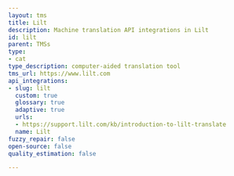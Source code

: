 ```yaml
---
layout: tms
title: Lilt
description: Machine translation API integrations in Lilt
id: lilt
parent: TMSs
type:
- cat
type_description: computer-aided translation tool
tms_url: https://www.lilt.com
api_integrations:
- slug: lilt
  custom: true
  glossary: true
  adaptive: true
  urls:
  - https://support.lilt.com/kb/introduction-to-lilt-translate
  name: Lilt
fuzzy_repair: false
open-source: false
quality_estimation: false

---
```


